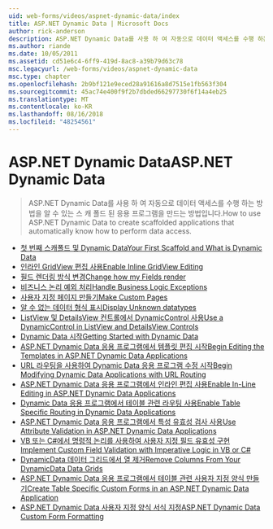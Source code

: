 ```yaml
---
uid: web-forms/videos/aspnet-dynamic-data/index
title: ASP.NET Dynamic Data | Microsoft Docs
author: rick-anderson
description: ASP.NET Dynamic Data를 사용 하 여 자동으로 데이터 액세스를 수행 하는 방법을 알 수 있는 스 캐 폴드 된 응용 프로그램을 만드는 방법입니다.
ms.author: riande
ms.date: 10/05/2011
ms.assetid: cd51e6c4-6ff9-419d-8ac8-a39b79d63c78
msc.legacyurl: /web-forms/videos/aspnet-dynamic-data
msc.type: chapter
ms.openlocfilehash: 2b9bf121e9eced28a91616a8d7515e1fb563f304
ms.sourcegitcommit: 45ac74e400f9f2b7dbded66297730f6f14a4eb25
ms.translationtype: MT
ms.contentlocale: ko-KR
ms.lasthandoff: 08/16/2018
ms.locfileid: "48254561"
---
```

<a name="aspnet-dynamic-data"></a><span data-ttu-id="7dde5-103">ASP.NET Dynamic Data</span><span class="sxs-lookup"><span data-stu-id="7dde5-103">ASP.NET Dynamic Data</span></span>
====================
> <span data-ttu-id="7dde5-104">ASP.NET Dynamic Data를 사용 하 여 자동으로 데이터 액세스를 수행 하는 방법을 알 수 있는 스 캐 폴드 된 응용 프로그램을 만드는 방법입니다.</span><span class="sxs-lookup"><span data-stu-id="7dde5-104">How to use ASP.NET Dynamic Data to create scaffolded applications that automatically know how to perform data access.</span></span>


- [<span data-ttu-id="7dde5-105">첫 번째 스캐폴드 및 Dynamic Data</span><span class="sxs-lookup"><span data-stu-id="7dde5-105">Your First Scaffold and What is Dynamic Data</span></span>](your-first-scaffold-and-what-is-dynamic-data.md)
- [<span data-ttu-id="7dde5-106">인라인 GridView 편집 사용</span><span class="sxs-lookup"><span data-stu-id="7dde5-106">Enable Inline GridView Editing</span></span>](how-do-i-enable-inline-gridview-editing.md)
- [<span data-ttu-id="7dde5-107">필드 렌더링 방식 변경</span><span class="sxs-lookup"><span data-stu-id="7dde5-107">Change how my Fields render</span></span>](how-do-i-change-how-my-fields-render.md)
- [<span data-ttu-id="7dde5-108">비즈니스 논리 예외 처리</span><span class="sxs-lookup"><span data-stu-id="7dde5-108">Handle Business Logic Exceptions</span></span>](how-do-i-handle-business-logic-exceptions.md)
- [<span data-ttu-id="7dde5-109">사용자 지정 페이지 만들기</span><span class="sxs-lookup"><span data-stu-id="7dde5-109">Make Custom Pages</span></span>](how-do-i-make-custom-pages.md)
- [<span data-ttu-id="7dde5-110">알 수 없는 데이터 형식 표시</span><span class="sxs-lookup"><span data-stu-id="7dde5-110">Display Unknown datatypes</span></span>](how-do-i-display-unknown-datatypes.md)
- [<span data-ttu-id="7dde5-111">ListView 및 DetailsView 컨트롤에서 DynamicControl 사용</span><span class="sxs-lookup"><span data-stu-id="7dde5-111">Use a DynamicControl in ListView and DetailsView Controls</span></span>](how-do-i-use-a-dynamiccontrol-in-listview-and-detailsview-controls.md)
- [<span data-ttu-id="7dde5-112">Dynamic Data 시작</span><span class="sxs-lookup"><span data-stu-id="7dde5-112">Getting Started with Dynamic Data</span></span>](getting-started-with-dynamic-data.md)
- [<span data-ttu-id="7dde5-113">ASP.NET Dynamic Data 응용 프로그램에서 템플릿 편집 시작</span><span class="sxs-lookup"><span data-stu-id="7dde5-113">Begin Editing the Templates in ASP.NET Dynamic Data Applications</span></span>](begin-editing-the-templates-in-aspnet-dynamic-data-applications.md)
- [<span data-ttu-id="7dde5-114">URL 라우팅을 사용하여 Dynamic Data 응용 프로그램 수정 시작</span><span class="sxs-lookup"><span data-stu-id="7dde5-114">Begin Modifying Dynamic Data Applications with URL Routing</span></span>](begin-modifying-dynamic-data-applications-with-url-routing.md)
- [<span data-ttu-id="7dde5-115">ASP.NET Dynamic Data 응용 프로그램에서 인라인 편집 사용</span><span class="sxs-lookup"><span data-stu-id="7dde5-115">Enable In-Line Editing in ASP.NET Dynamic Data Applications</span></span>](enable-in-line-editing-in-aspnet-dynamic-data-applications.md)
- [<span data-ttu-id="7dde5-116">Dynamic Data 응용 프로그램에서 테이블 관련 라우팅 사용</span><span class="sxs-lookup"><span data-stu-id="7dde5-116">Enable Table Specific Routing in Dynamic Data Applications</span></span>](how-to-enable-table-specific-routing-in-dynamic-data-applications.md)
- [<span data-ttu-id="7dde5-117">ASP.NET Dynamic Data 응용 프로그램에서 특성 유효성 검사 사용</span><span class="sxs-lookup"><span data-stu-id="7dde5-117">Use Attribute Validation in ASP.NET Dynamic Data Applications</span></span>](how-to-use-attribute-validation-in-aspnet-dynamic-data-applications.md)
- [<span data-ttu-id="7dde5-118">VB 또는 C#에서 명령적 논리를 사용하여 사용자 지정 필드 유효성 구현</span><span class="sxs-lookup"><span data-stu-id="7dde5-118">Implement Custom Field Validation with Imperative Logic in VB or C#</span></span>](how-to-implement-custom-field-validation-with-imperative-logic-in-vb-or-c.md)
- [<span data-ttu-id="7dde5-119">DynamicData 데이터 그리드에서 열 제거</span><span class="sxs-lookup"><span data-stu-id="7dde5-119">Remove Columns From Your DynamicData Data Grids</span></span>](how-to-remove-columns-from-your-dynamicdata-data-grids.md)
- [<span data-ttu-id="7dde5-120">ASP.NET Dynamic Data 응용 프로그램에서 테이블 관련 사용자 지정 양식 만들기</span><span class="sxs-lookup"><span data-stu-id="7dde5-120">Create Table Specific Custom Forms in an ASP.NET Dynamic Data Application</span></span>](how-to-create-table-specific-custom-forms-in-an-aspnet-dynamic-data-application.md)
- [<span data-ttu-id="7dde5-121">ASP.NET Dynamic Data 사용자 지정 양식 서식 지정</span><span class="sxs-lookup"><span data-stu-id="7dde5-121">ASP.NET Dynamic Data Custom Form Formatting</span></span>](aspnet-dynamic-data-custom-form-formatting.md)
